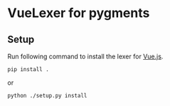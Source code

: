 # VueLexer for pygments

## Setup

Run following command to install the lexer for [Vue.js](https://vuejs.org).

```
pip install .
```

or

```
python ./setup.py install
```
